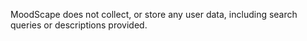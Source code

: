 MoodScape does not collect, or store any user data, including search queries or descriptions provided.